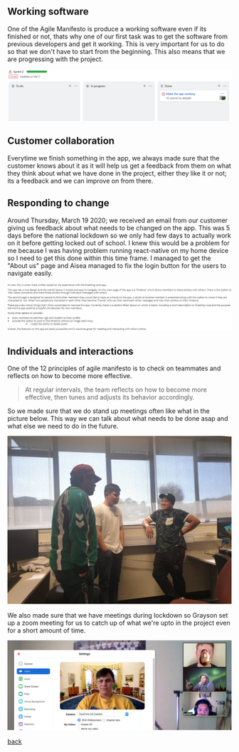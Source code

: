 ## Working software

One of the Agile Manifesto is produce a working software even if its finished or not, thats why one of our first task was to get the software from previous developers and get it working. This is very important for us to do so that we don't have to start from the beginning. This also means that we are progressing with the project.

![task](https://github.com/amorjk1/Project-1/blob/master/assets/images/firstTask.PNG?raw=true)

## Customer collaboration

Everytime we finish something in the app, we always made sure that the customer knows about it as it will help us get a feedback from them on what they think about what we have done in the project, either they like it or not; its a feedback and we can improve on from there.

## Responding to change

Around Thursday, March 19 2020; we received an email from our customer giving us feedback about what needs to be changed on the app. This was 5 days before the national lockdown so we only had few days to actually work on it before getting locked out of school. I knew this would be a problem for me because I was having problem running react-native on my home device so I need to get this done within this time frame. I managed to get the "About us" page and Aisea managed to fix the login button for the users to navigate easily.

![feedback](https://github.com/amorjk1/Project-1/blob/master/assets/images/feedback.PNG?raw=true)

## Individuals and interactions

One of the 12 principles of agile manifesto is to check on teammates and reflects on how to become more effective.

>At regular intervals, the team reflects on how to become more effective, then tunes and adjusts its behavior accordingly.

So we made sure that we do stand up meetings often like what in the picture below. This way we can talk about what needs to be done asap and what else we need to do in the future.

![standup](https://github.com/amorjk1/Project-1/blob/master/assets/images/standupMeeting.png?raw=true)

We also made sure that we have meetings during lockdown so Grayson set up a zoom meeting for us to catch up of what we're upto in the project even for a short amount of time.

![zoom](https://github.com/amorjk1/Project-1/blob/master/assets/images/zoomMeeting.png?raw=true)


[back](./)